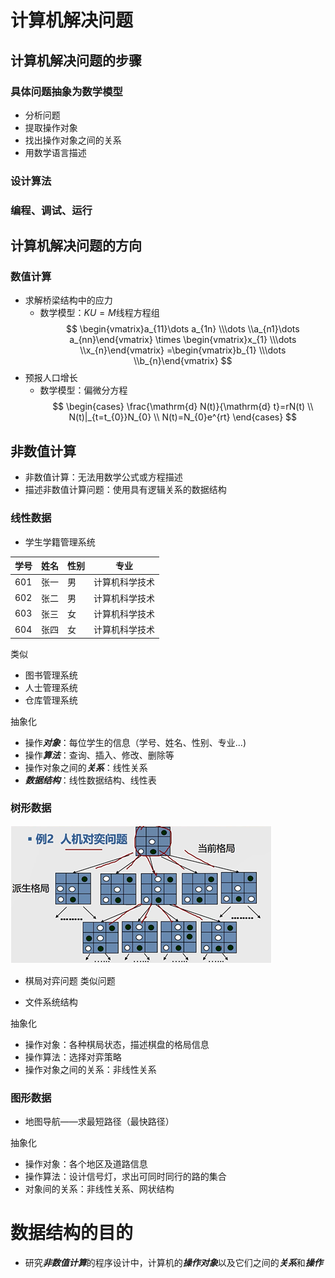 # 计算机解决问题
## 计算机解决问题的步骤
### 具体问题抽象为数学模型
- 分析问题
- 提取操作对象
- 找出操作对象之间的关系
- 用数学语言描述

### 设计算法
### 编程、调试、运行

## 计算机解决问题的方向
### 数值计算

- 求解桥梁结构中的应力
  - 数学模型：$KU=M$线程方程组
$$
\begin{vmatrix}a_{11}\dots a_{1n} \\\dots \\a_{n1}\dots a_{nn}\end{vmatrix}
\times \begin{vmatrix}x_{1} \\\dots \\x_{n}\end{vmatrix}
=\begin{vmatrix}b_{1} \\\dots \\b_{n}\end{vmatrix}
$$
- 预报人口增长
  - 数学模型：偏微分方程
$$
\begin{cases}
\frac{\mathrm{d} N(t)}{\mathrm{d} t}=rN(t) \\
N(t)|_{t=t_{0}}N_{0} \\
N(t)=N_{0}e^{rt} 
\end{cases}
$$

## 非数值计算

- 非数值计算：无法用数学公式或方程描述
- 描述非数值计算问题：使用具有逻辑关系的数据结构

### 线性数据
- 学生学籍管理系统

| 学号 | 姓名 | 性别 | 专业           |
| ---- | ---- | ---- | ----------- |
| 601  | 张一 | 男   | 计算机科学技术 |
| 602  | 张二 | 男   | 计算机科学技术 |
| 603  | 张三 | 女   | 计算机科学技术 |
| 604  | 张四 | 女   | 计算机科学技术 | 

类似

- 图书管理系统
- 人士管理系统
- 仓库管理系统

抽象化

- 操作***对象***：每位学生的信息（学号、姓名、性别、专业...)
- 操作***算法***：查询、插入、修改、删除等
- 操作对象之间的***关系***：线性关系
- ***数据结构***：线性数据结构、线性表

### 树形数据
![20240513164959.png](attachment/Pasted%20image%2020240513164959.png)

- 棋局对弈问题
类似问题

- 文件系统结构

抽象化

- 操作对象：各种棋局状态，描述棋盘的格局信息
- 操作算法：选择对弈策略
- 操作对象之间的关系：非线性关系

### 图形数据

- 地图导航——求最短路径（最快路径）

抽象化
- 操作对象：各个地区及道路信息
- 操作算法：设计信号灯，求出可同时同行的路的集合
- 对象间的关系：非线性关系、网状结构

# 数据结构的目的

- 研究***非数值计算***的程序设计中，计算机的***操作对象***以及它们之间的***关系***和***操作***


